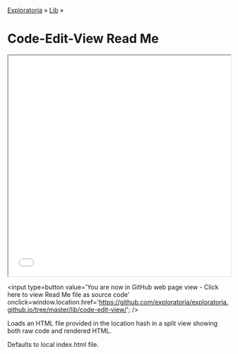 [Exploratoria]( http://exploratoria.github.io ) &raquo; [Lib]( http://exploratoria.github.io/lib/ ) &raquo;

Code-Edit-View Read Me
====

<iframe src=code-edit-view.html style='width: 100%; height: 500px'>
```
View as a web page to see the content of this iframe
```
</iframe>

<span style=display:none; >[You are now in GitHub source code view - click here to view Read Me file as a web page]( http://exploratoria.github.io/lib/code-edit-view/index.html "View file as a web page." ) </span>
<input type=button value='You are now in GitHub web page view - Click here to view Read Me file as source code' onclick=window.location.href='https://github.com/exploratoria/exploratoria.github.io/tree/master/lib/code-edit-view/'; />


Loads an HTML file provided in the location hash in a split view showing both raw code and rendered HTML.

Defaults to local index.html file.
